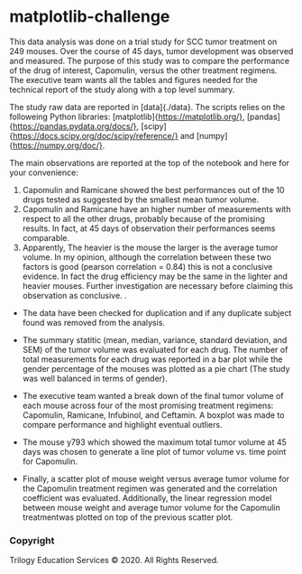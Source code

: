 # matplotlib-challenge

This data analysis was done on a trial study for SCC tumor treatment on 249 mouses. Over the course of 45 days, tumor development was observed and measured. The purpose of this study was to compare the performance of the drug of interest, Capomulin, versus the other treatment regimens. The executive team wants all the tables and figures needed for the technical report of the study along with a top level summary.

The study raw data are reported in [data]{./data}. The scripts relies on the followeing Python libraries: [matplotlib]{https://matplotlib.org/}, [pandas]{https://pandas.pydata.org/docs/}, [scipy]{https://docs.scipy.org/doc/scipy/reference/} and [numpy]{https://numpy.org/doc/}. 

The main observations are reported at the top of the notebook and here for your convenience:
1. Capomulin and Ramicane showed the best performances out of the 10 drugs tested as suggested by the smallest mean tumor volume.
2. Capomulin and Ramicane have an higher number of measurements with respect to all the other drugs, probably because of the promising results. In fact, at 45 days of observation their performances seems comparable.
3. Apparently, The heavier is the mouse the larger is the average tumor volume. In my opinion, although the correlation between these two factors is good (pearson correlation = 0.84) this is not a conclusive evidence. In fact the drug efficiency may be the same in the lighter and heavier mouses. Further investigation are necessary before claiming this observation as conclusive. .

* The data have been checked for duplication and if any duplicate subject found was removed from the analysis.
* The summary statitic (mean, median, variance, standard deviation, and SEM) of the tumor volume was evaluated for each drug. The number of total measurements for each drug was reported in a bar plot while the gender percentage of the mouses was plotted as a pie chart (The study was well balanced in terms of gender). 
* The executive team wanted a break down of the final tumor volume of each mouse across four of the most promising treatment regimens: Capomulin, Ramicane, Infubinol, and Ceftamin. A boxplot was made to compare performance and highlight eventual outliers.
* The mouse y793 which showed the maximum total tumor volume at 45 days was chosen to generate a line plot of tumor volume vs. time point for Capomulin.

* Finally, a scatter plot of mouse weight versus average tumor volume for the Capomulin treatment regimen was generated and the correlation coefficient was evaluated. Additionally, the linear regression model between mouse weight and average tumor volume for the Capomulin treatmentwas plotted on top of the previous scatter plot.


### Copyright

Trilogy Education Services © 2020. All Rights Reserved.